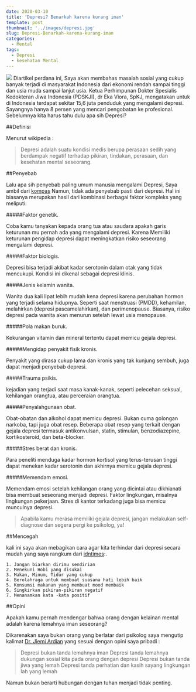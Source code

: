 ```yaml
---
date: 2020-03-10
title: 'Depresi? Benarkah karena kurang iman'
template: post
thumbnail: '../images/depresi.jpg'
slug: Depresi-Benarkah-karena-kurang-iman
categories:
  - Mental
tags:
  - Depresi
  - kesehatan Mental
---
```

![](../images/depresi.jpg)
Diartikel perdana ini, Saya akan membahas masalah sosial yang cukup banyak terjadi di masyarakat Indonesia dari ekonomi rendah sampai tinggi dan usia muda sampai lanjut usia. Ketua Perhimpunan Dokter Spesialis Kedokteran Jiwa Indonesia (PDSKJI), dr Eka Viora, SpKJ, mengatakan untuk di Indonesia terdapat sekitar 15,6 juta penduduk yang mengalami depresi. Sayangnya hanya 8 persen yang mencari pengobatan ke profesional. Sebelumnya kita harus tahu dulu apa sih Depresi?

##Definisi

Menurut wikipedia :

> Depresi adalah suatu kondisi medis berupa perasaan sedih yang berdampak negatif terhadap pikiran, tindakan, perasaan, dan kesehatan mental seseorang.

##Penyebab

Lalu apa sih penyebab paling umum manusia mengalami Depresi, Saya ambil dari [kompas](https://lifestyle.kompas.com/read/2018/08/24/224147520/10-penyebab-depresi-yang-paling-umum)
Namun, tidak ada penyebab pasti dari depresi. Hal ini biasanya merupakan hasil dari kombinasi berbagai faktor kompleks yang meliputi: 

#####Faktor genetik. 

Coba kamu tanyakan kepada orang tua atau saudara apakah garis keturunan mu pernah ada yang mengalami depresi. Karena Memiliki keturunan pengidap depresi dapat meningkatkan risiko seseorang mengalami depresi. 

#####Faktor biologis. 

Depresi bisa terjadi akibat kadar serotonin dalam otak yang tidak mencukupi. Kondisi ini dikenal sebagai depresi klinis.
 
#####Jenis kelamin wanita. 

Wanita dua kali lipat lebih mudah kena depresi karena perubahan hormon yang terjadi selama hidupnya. Seperti saat menstruasi (PMDD), kehamilan, melahirkan (depresi pascamelahirkan), dan perimenopause. Biasanya, risiko depresi pada wanita akan menurun setelah lewat usia menopause. 

#####Pola makan buruk. 

Kekurangan vitamin dan mineral tertentu dapat memicu gejala depresi. 

#####Mengidap penyakit fisik kronis.

Penyakit yang dirasa cukup lama dan kronis yang tak kunjung sembuh, juga dapat menjadi penyebab depresi.

#####Trauma psikis.

kejadian yang terjadi saat masa kanak-kanak, seperti pelecehan seksual, kehilangan orangtua, atau perceraian orangtua. 

#####Penyalahgunaan obat. 

Obat-obatan dan alkohol dapat memicu depresi. Bukan cuma golongan narkoba, tapi juga obat resep. Beberapa obat resep yang terkait dengan gejala depresi termasuk antikonvulsan, statin, stimulan, benzodiazepine, kortikosteroid, dan beta-blocker. 

#####Stres berat dan kronis. 

Para peneliti menduga kadar hormon kortisol yang terus-terusan tinggi dapat menekan kadar serotonin dan akhirnya memicu gejala depresi. 

#####Memendam emosi. 

Memendam emosi setelah kehilangan orang yang dicintai atau dikhianati bisa membuat seseorang menjadi depresi. Faktor lingkungan, misalnya lingkungan pekerjaan. Stres di kantor terkadang juga bisa memicu munculnya depresi.

>Apabila kamu merasa memiliki gejala depresi, jangan melakukan self-diagnose dan segera pergi ke psikolog, ya!

##Mencegah

kali ini saya akan mebagikan cara agar kita terhindar dari depresi secara mudah yang saya rangkum dari [idntimes](www.idntimes.com):.


```terminal
1. Jangan biarkan dirimu sendirian
2. Menekuni Hobi yang disukai
3. Makan, Minum, Tidur yang cukup
4. Berolahraga untuk membuat suasana hati lebih baik
5. Konsumsi makanan yang membuat mood membaik
6. Singkirkan pikiran-pikiran negatif
7. Menanamkan kata -kata positif
```

##Opini

Apakah kamu pernah mendengar bahwa orang dengan kelainan mental adalah karena lemahnya iman seseorang?

Dikarenakan saya bukan orang yang berlatar dari psikolog saya mengutip kalimat [Dr. Jiemi Ardian](https://twitter.com/jiemiardian/status/984432486775013376?s=20) yang sesuai dengan opini saya pribadi :
>Depresi bukan tanda lemahnya iman
>Depresi tanda lemahnya dukungan sosial kita pada orang dengan depresi
>Depresi bukan tanda jiwa yang lemah
>Depresi tanda perhatian dan kasih sayang lingkungan lah yang lemah

Namun bukan berarti hubungan dengan tuhan menjadi tidak penting.
